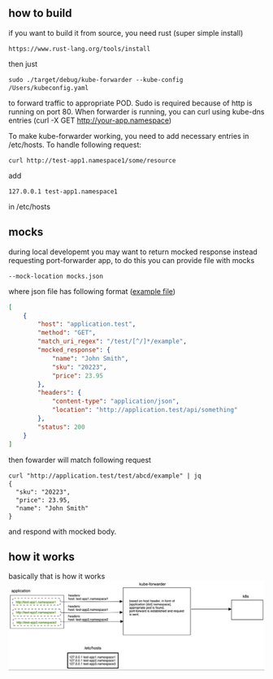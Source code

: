 ## how to build
if you want to build it from source, you need rust (super simple install)
```
https://www.rust-lang.org/tools/install
```
then just
```
sudo ./target/debug/kube-forwarder --kube-config /Users/kubeconfig.yaml
```
to forward traffic to appropriate POD. Sudo is required because of http is running on port 80.
When forwarder is running, you can curl using kube-dns entries (curl -X GET http://your-app.namespace)

To make kube-forwarder working, you need to add necessary entries in /etc/hosts. To handle following request:
```
curl http://test-app1.namespace1/some/resource
```
add 
```
127.0.0.1 test-app1.namespace1
```
in /etc/hosts

## mocks
during local developemt you may want to return mocked response instead requesting port-forwarder app, to do this you can 
provide file with mocks
```
--mock-location mocks.json
```
where json file has following format ([example file](overrides.json))

```json
[
    {
        "host": "application.test",
        "method": "GET",
        "match_uri_regex": "/test/[^/]*/example",
        "mocked_response": {
            "name": "John Smith",
            "sku": "20223",
            "price": 23.95
        },
        "headers": {
            "content-type": "application/json",
            "location": "http://application.test/api/something"
        },
        "status": 200
    }
]
```
then fowarder will match following request 
```
curl "http://application.test/test/abcd/example" | jq
{
  "sku": "20223",
  "price": 23.95,
  "name": "John Smith"
}
```
and respond with mocked body.

## how it works
basically that is how it works
![howitworks](howitworks.png)
